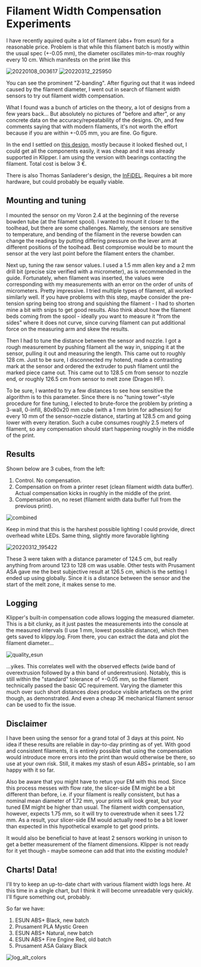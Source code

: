 # Filament Width Compensation Experiments
I have recently aquired quite a lot of filament (abs+ from esun) for a reasonable price. Problem is that while this filament batch is mostly within the usual spec (+-0.05 mm), the diameter oscillates min-to-max roughly every 10 cm. Which manifests on the print like this

![20220108_003617](https://user-images.githubusercontent.com/61467766/158036575-9ababa3b-92ce-41fe-b9b6-5acdf8d67a63.jpg)
![20220312_225950](https://user-images.githubusercontent.com/61467766/158036554-4453641a-8418-421b-87d9-af3d4a91dc0a.jpg)

You can see the prominent "Z-banding". After figuring out that it was indeed caused by the filament diameter, I went out in search of filament width sensors to try out filament width compensation.

What I found was a bunch of articles on the theory, a lot of designs from a few years back... But absolutely no pictures of "before and after", or any concrete data on the accuracy/repeatability of the designs. Oh, and few comments saying that with modern filaments, it's not worth the effort because if you are within +-0.05 mm, you are fine. Go figure.

In the end I settled on [this design](https://www.prusaprinters.org/prints/57699), mostly because it looked fleshed out, I could get all the components easily, it was cheap and it was already supported in Klipper. I am using the version with bearings contacting the filament. Total cost is below 3 €.

There is also Thomas Sanladerer's design, the [InFiDEL](https://www.prusaprinters.org/prints/57154-infiDANK). Requires a bit more hardware, but could probably be equally viable. 

## Mounting and tuning
I mounted the sensor on my Voron 2.4 at the beginning of the reverse bowden tube (at the filament spool). I wanted to mount it closer to the toolhead, but there are some challenges. Namely, the sensors are sensitive to temperature, and bending of the filament in the reverse bowden can change the readings by putting differing pressure on the lever arm at different positions of the toolhead. Best compromise would be to mount the sensor at the very last point before the filament enters the chamber.

Next up, tuning the raw sensor values. I used a 1.5 mm allen key and a 2 mm drill bit (precise size verified with a micrometer), as is recommended in the guide. Fortunately, when filament was inserted, the values were corresponding with my measurements with an error on the order of units of micrometers. Pretty impressive. I tried multiple types of filament, all worked similarly well. If you have problems with this step, maybe consider the pre-tension spring being too strong and squishing the filament - I had to shorten mine a bit with snips to get good results. Also think about how the filament beds coming from the spool - ideally you want to measure it "from the sides" where it does not curve, since curving filament can put additional force on the measuring arm and skew the results.

Then I had to tune the distance between the sensor and nozzle. I got a rough measurement by pushing filament all the way in, snipping it at the sensor, pulling it out and measuring the length. This came out to roughly 128 cm. Just to be sure, I disconnected my hotend, made a contrasting mark at the sensor and ordered the extruder to push filament until the marked piece came out. This came out to 128.5 cm from sensor to nozzle end, or roughly 126.5 cm from sensor to melt zone (Dragon HF).

To be sure, I wanted to try a few distances to see how sensitive the algorithm is to this parameter. Since there is no "tuning tower"-style procedure for fine tuning, I elected to brute-force the problem by printing a 3-wall, 0-infill, 80x80x20 mm cube (with a 1 mm brim for adhesion) for every 10 mm of the sensor-nozzle distance, starting at 128.5 cm and going lower with every iteration. Such a cube consumes roughly 2.5 meters of filament, so any compensation should start happening roughly in the middle of the print.

## Results
Shown below are 3 cubes, from the left:
1. Control. No compensation.
2. Compensation on from a printer reset (clean filament width data buffer). Actual compensation kicks in roughly in the middle of the print.
3. Compensation on, no reset (filament width data buffer full from the previous print).

![combined](https://user-images.githubusercontent.com/61467766/158037713-ae745871-b9af-4c21-8006-64adf1171f6a.jpg)

Keep in mind that this is the harshest possible lighting I could provide, direct overhead white LEDs. Same thing, slightly more favorable lighting

![20220312_195422](https://user-images.githubusercontent.com/61467766/158037774-55e325a7-fbdd-4a61-ab86-84714747be60.jpg)

These 3 were taken with a distance parameter of 124.5 cm, but really anything from around 123 to 128 cm was usable. Other tests with Prusament ASA gave me the best subjective result at 126.5 cm, which is the setting I ended up using globally. Since it is a distance between the sensor and the start of the melt zone, it makes sense to me.

## Logging
Klipper's built-in compensation code allows logging the measured diameter. This is a bit clunky, as it just pastes the measurements into the console at the measured intervals (I use 1 mm, lowest possible distance), which then gets saved to klippy.log. From there, you can extract the data and plot the filament diameter...

![quality_esun](https://user-images.githubusercontent.com/61467766/158818829-593c586c-c4db-4a67-b108-44cafe6ccd74.JPG)

...yikes. This correlates well with the observed effects (wide band of overextrusion followed by a thin band of underextrusion). Notably, this is still within the "standard" tolerance of +-0.05 mm, so the filament technically passed the basic QC requirement. Varying the diameter this much over such short distances *does* produce visible artefacts on the print though, as demonstrated. And even a cheap 3€ mechanical filament sensor can be used to fix the issue.

## Disclaimer
I have been using the sensor for a grand total of 3 days at this point. No idea if these results are reliable in day-to-day printing as of yet. With good and consistent filaments, it is entirely possible that using the compensation would introduce more errors into the print than would otherwise be there, so use at your own risk. Still, it makes my stash of esun ABS+ printable, so I am happy with it so far.

Also be aware that you might have to retun your EM with this mod. Since this process messes with flow rate, the slicer-side EM might be a bit different than before, i.e. if your filament is really consistent, but has a nominal mean diameter of 1.72 mm, your prints will look great, but your tuned EM might be higher than usual. The filament width compensation, however, expects 1.75 mm, so it will try to overextrude when it sees 1.72 mm. As a result, your slicer-side EM would actually need to be a bit lower than expected in this hypothetical example to get good prints.

It would also be beneficial to have at least 2 sensors working in unison to get a better measurement of the filament dimensions. Klipper is not ready for it yet though - maybe someone can add that into the existing module?

## Charts! Data!
I'll try to keep an up-to-date chart with various filament width logs here. At this time in a single chart, but I think it will become unreadable very quickly. I'll figure something out, probably.

So far we have:
1. ESUN ABS+ Black, new batch
2. Prusament PLA Mystic Green
3. ESUN ABS+ Natural, new batch
4. ESUN ABS+ Fire Engine Red, old batch
5. Prusament ASA Galaxy Black

![log_alt_colors](https://user-images.githubusercontent.com/61467766/158890053-4ac1af5f-308e-49c5-95ac-8ea0ab78c788.JPG)
